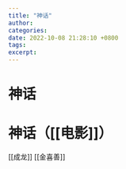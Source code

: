 ```yaml
---
title: "神话"
author: 
categories: 
date: 2022-10-08 21:28:10 +0800
tags: 
excerpt: 
---
```




# 神话







# 神话（[[电影]]）


[[成龙]]
[[金喜善]]






